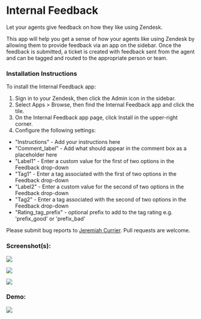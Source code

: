# Internal Feedback

Let your agents give feedback on how they like using Zendesk.

This app will help you get a sense of how your agents like using Zendesk by allowing them to provide feedback via an app on the sidebar.  Once the feedback is submitted, a ticket is created with feedback sent from the agent and can be tagged and routed to the appropriate person or team.

### Installation Instructions

To install the Internal Feedback app:

1. Sign in to your Zendesk, then click the Admin icon in the sidebar.
2. Select Apps > Browse, then find the Internal Feedback app and click the tile.
3. On the Internal Feedback app page, click Install in the upper-right corner.
4. Configure the following settings: 
 * "Instructions" - Add your instructions here
 * "Comment_label" - Add what should appear in the comment box as a placeholder here
 * "Label1" - Enter a custom value for the first of two options in the Feedback drop-down
 * "Tag1" - Enter a tag associated with the first of two options in the Feedback drop-down
 * "Label2"  - Enter a custom value for the second of two options in the Feedback drop-down
 * "Tag2" - Enter a tag associated with the second of two options in the Feedback drop-down
 * "Rating\_tag\_prefix" - optional prefix to add to the tag rating e.g. 'prefix\_good' or 'prefix\_bad'


Please submit bug reports to [Jeremiah Currier](mailto:jeremiah@zendesk.com). Pull requests are welcome.

### Screenshot(s):

![](http://i.imgur.com/HsB2529.png)

![](http://i.imgur.com/Vi4df4t.png)

![](http://i.imgur.com/6YOayiW.png)

### Demo:

![](http://g.recordit.co/zTlJIeHyad.gif)